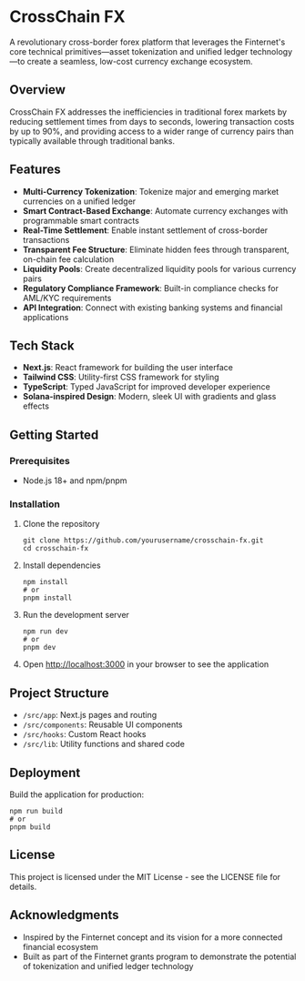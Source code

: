 # CrossChain FX

A revolutionary cross-border forex platform that leverages the Finternet's core technical primitives—asset tokenization and unified ledger technology—to create a seamless, low-cost currency exchange ecosystem.

## Overview

CrossChain FX addresses the inefficiencies in traditional forex markets by reducing settlement times from days to seconds, lowering transaction costs by up to 90%, and providing access to a wider range of currency pairs than typically available through traditional banks.

## Features

- **Multi-Currency Tokenization**: Tokenize major and emerging market currencies on a unified ledger
- **Smart Contract-Based Exchange**: Automate currency exchanges with programmable smart contracts
- **Real-Time Settlement**: Enable instant settlement of cross-border transactions
- **Transparent Fee Structure**: Eliminate hidden fees through transparent, on-chain fee calculation
- **Liquidity Pools**: Create decentralized liquidity pools for various currency pairs
- **Regulatory Compliance Framework**: Built-in compliance checks for AML/KYC requirements
- **API Integration**: Connect with existing banking systems and financial applications

## Tech Stack

- **Next.js**: React framework for building the user interface
- **Tailwind CSS**: Utility-first CSS framework for styling
- **TypeScript**: Typed JavaScript for improved developer experience
- **Solana-inspired Design**: Modern, sleek UI with gradients and glass effects

## Getting Started

### Prerequisites

- Node.js 18+ and npm/pnpm

### Installation

1. Clone the repository
   ```
   git clone https://github.com/yourusername/crosschain-fx.git
   cd crosschain-fx
   ```

2. Install dependencies
   ```
   npm install
   # or
   pnpm install
   ```

3. Run the development server
   ```
   npm run dev
   # or
   pnpm dev
   ```

4. Open [http://localhost:3000](http://localhost:3000) in your browser to see the application

## Project Structure

- `/src/app`: Next.js pages and routing
- `/src/components`: Reusable UI components
- `/src/hooks`: Custom React hooks
- `/src/lib`: Utility functions and shared code

## Deployment

Build the application for production:

```
npm run build
# or
pnpm build
```

## License

This project is licensed under the MIT License - see the LICENSE file for details.

## Acknowledgments

- Inspired by the Finternet concept and its vision for a more connected financial ecosystem
- Built as part of the Finternet grants program to demonstrate the potential of tokenization and unified ledger technology
